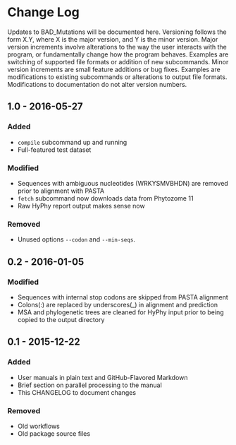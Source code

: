 # Change Log
Updates to BAD_Mutations will be documented here. Versioning follows the
form X.Y, where X is the major version, and Y is the minor version. Major
version increments involve alterations to the way the user interacts with the
program, or fundamentally change how the program behaves. Examples are
switching of supported file formats or addition of new subcommands. Minor
version increments are small feature additions or bug fixes. Examples are
modifications to existing subcommands or alterations to output file formats.
Modifications to documentation do not alter version numbers.

## 1.0 - 2016-05-27
### Added
- `compile` subcommand up and running
- Full-featured test dataset

### Modified
- Sequences with ambiguous nucleotides (WRKYSMVBHDN) are removed prior to
  alignment with PASTA
- `fetch` subcommand now downloads data from Phytozome 11
- Raw HyPhy report output makes sense now

### Removed
- Unused options `--codon` and `--min-seqs`.
## 0.2 - 2016-01-05
### Modified
- Sequences with internal stop codons are skipped from PASTA alignment
- Colons(:) are replaced by underscores(_) in alignment and prediction
- MSA and phylogenetic trees are cleaned for HyPhy input prior to being copied
  to the output directory

## 0.1 - 2015-12-22
### Added
- User manuals in plain text and GitHub-Flavored Markdown
- Brief section on parallel processing to the manual
- This CHANGELOG to document changes

### Removed
- Old workflows
- Old package source files
